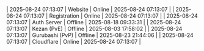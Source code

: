 | 2025-08-24 07:13:07 | Website | Online | 2025-08-24 07:13:07 |
| 2025-08-24 07:13:07 | Registration | Online | 2025-08-24 07:13:07 |
| 2025-08-24 07:13:07 | Auth Server | Offline | 2025-08-18 09:33:31 |
| 2025-08-24 07:13:07 | Kezan (PvE) | Offline | 2025-08-03 17:58:02 |
| 2025-08-24 07:13:07 | Gurubashi (PvP) | Offline | 2025-08-23 21:44:06 |
| 2025-08-24 07:13:07 | Cloudflare | Online | 2025-08-24 07:13:07 |
